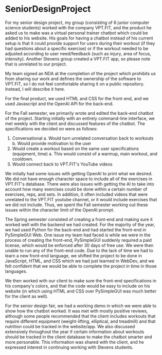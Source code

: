 # SeniorDesignProject
For my senior design project, my group (consisting of 6 junior computer science students) worked with the company VPT.FIT, and the product he asked us to make was a virtual personal trainer chatbot which could be added to his website. His goals for having a chatbot instead of his current setup is that it could provide support for users during their workout (if they had questions about a specific exercise) or if the workout needed to be adjusted according to user need/feedback (such as injury, area of focus, intensity). Another Stevens group created a VPT.FIT app, so please note that is unrelated to our project.

My team signed an NDA at the completion of the project which prohibits us from sharing our work and defines the ownership of the software to VPT.FIT, so I do not feel comfortable sharing it on a public repository. Instead, I will describe it here.

For the final product, we used HTML and CSS for the front-end, and we used Javascript and the OpenAI API for the back-end.

For the Fall semester, we primarily wrote and edited the back-end chatbot of the project. Starting initially with an entirely command-line interface, we met weekly with the client and discussed features of the chatbot. The specifications we decided on were as follows:
1. Conversational
   a. Would turn unrelated conversation back to workouts
   b. Would provide motivation to the user
3. Would create a workout based on the same user specifications (equipment, time)
   a. This would consist of a warmup, main workout, and cooldown.
5. Would connect back to VPT.FIT's YouTube videos

We initally had some issues with getting OpenAI to print what we desired. We did not have enough character space to include all of the exercises in VPT.FIT's database. There were also issues with getting the AI to take into account how many exercises could be done within a certain number of exercises, reps, and sets. In addition, it often included videos that were unrelated to the VPT.FIT youtube channel, or it would include exercises that we did not include. Thus, we spent the Fall semester working out these issues within the character limit of the OpenAI prompt.

The Spring semester consisted of creating a front-end and making sure it worked well with the backend we had created. For the majority of the year, we had used Python for the back-end and had started the front-end in PySimpleGUI Web.  One issue my team had faced is while we were in the process of creating the front-end, PySimpleGUI suddenly required a paid license, which would be enforced after 30 days of free use. We were then unable to run any of the front-end code. Due to the lack of time we had to learn a new front-end language, we shifted the project to be done in JavaScript, HTML, and CSS which we had just learned in WebDev, and we felt confident that we would be able to complete the project in time in those languages.

We then worked with our client to make sure the front-end specifications in his company's colors, and that the code would be easy to include on his website (in which using HTML and CSS over PySimpleGUI was much better for the client as well).

For the senior design fair, we had a working demo in which we were able to show how the chatbot worked. It was met with mostly positive reviews, although some people recommended that the client includes workouts that require different equipment (weight-lifting, elliptical, and treadmill) and that nutrition could be tracked in the website/app. We also discussed extensively throughout the year if certain information about workouts should be tracked in the client database to make the chatbot smarter and more personable. This information was shared with the client, and he expressed interest in continuing working with Stevens students.
